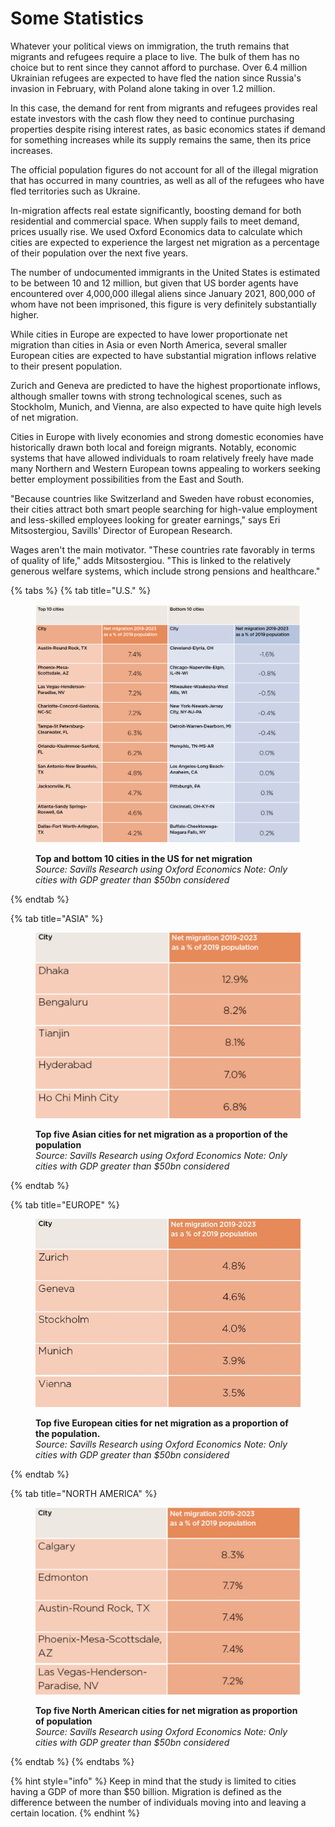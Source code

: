 # Some Statistics

Whatever your political views on immigration, the truth remains that migrants and refugees require a place to live. The bulk of them has no choice but to rent since they cannot afford to purchase. Over 6.4 million Ukrainian refugees are expected to have fled the nation since Russia's invasion in February, with Poland alone taking in over 1.2 million.

In this case, the demand for rent from migrants and refugees provides real estate investors with the cash flow they need to continue purchasing properties despite rising interest rates, as basic economics states if demand for something increases while its supply remains the same, then its price increases.

The official population figures do not account for all of the illegal migration that has occurred in many countries, as well as all of the refugees who have fled territories such as Ukraine.&#x20;

In-migration affects real estate significantly, boosting demand for both residential and commercial space. When supply fails to meet demand, prices usually rise. We used Oxford Economics data to calculate which cities are expected to experience the largest net migration as a percentage of their population over the next five years.

The number of undocumented immigrants in the United States is estimated to be between 10 and 12 million, but given that US border agents have encountered over 4,000,000 illegal aliens since January 2021, 800,000 of whom have not been imprisoned, this figure is very definitely substantially higher.

While cities in Europe are expected to have lower proportionate net migration than cities in Asia or even North America, several smaller European cities are expected to have substantial migration inflows relative to their present population.

Zurich and Geneva are predicted to have the highest proportionate inflows, although smaller towns with strong technological scenes, such as Stockholm, Munich, and Vienna, are also expected to have quite high levels of net migration.

Cities in Europe with lively economies and strong domestic economies have historically drawn both local and foreign migrants. Notably, economic systems that have allowed individuals to roam relatively freely have made many Northern and Western European towns appealing to workers seeking better employment possibilities from the East and South.

"Because countries like Switzerland and Sweden have robust economies, their cities attract both smart people searching for high-value employment and less-skilled employees looking for greater earnings," says Eri Mitsostergiou, Savills' Director of European Research.

Wages aren't the main motivator. "These countries rate favorably in terms of quality of life," adds Mitsostergiou. "This is linked to the relatively generous welfare systems, which include strong pensions and healthcare."

{% tabs %}
{% tab title="U.S." %}
<figure><img src="../.gitbook/assets/image (1).png" alt=""><figcaption><p><strong>Top and bottom 10 cities in the US for net migration</strong><br><strong></strong><em>Source: Savills Research using Oxford Economics  Note: Only cities with GDP greater than $50bn considered</em></p></figcaption></figure>
{% endtab %}

{% tab title="ASIA" %}
<figure><img src="../.gitbook/assets/image.png" alt=""><figcaption><p><strong>Top five Asian cities for net migration as a proportion of the population</strong><br><strong></strong><em>Source: Savills Research using Oxford Economics  Note: Only cities with GDP greater than $50bn considered</em></p></figcaption></figure>
{% endtab %}

{% tab title="EUROPE" %}
<figure><img src="../.gitbook/assets/image (6).png" alt=""><figcaption><p><strong>Top five European cities for net migration as a proportion of the population.</strong><br><strong></strong><em>Source: Savills Research using Oxford Economics   Note: Only cities with GDP greater than $50bn considered</em></p></figcaption></figure>
{% endtab %}

{% tab title="NORTH AMERICA" %}
<figure><img src="../.gitbook/assets/image (7).png" alt=""><figcaption><p><strong>Top five North American cities for net migration as proportion of population</strong><br><strong></strong><em>Source: Savills Research using Oxford Economics  Note: Only cities with GDP greater than $50bn considered</em></p></figcaption></figure>
{% endtab %}
{% endtabs %}

{% hint style="info" %}
Keep in mind that the study is limited to cities having a GDP of more than $50 billion. Migration is defined as the difference between the number of individuals moving into and leaving a certain location.
{% endhint %}
